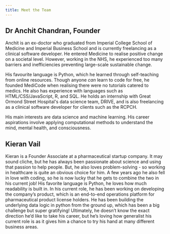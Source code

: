 ```yaml
---
title: Meet the Team
---
```


## Dr Anchit Chandran, Founder

Anchit is an ex-doctor who graduated from Imperial College School of Medicine and Imperial Business School and is currently freelancing as a clinical software developer. He entered  Medicine to realise positive change on a societal level. However, working in the NHS, he experienced too many barriers and inefficiencies preventing large-scale sustainable change.

His favourite language is Python, which he learned through self-teaching from online resources. Though anyone *can* learn to code for free, he founded MediCode when realising there were no tutorials catered to medics. He also has experience with languages such as HTML/CSS/JavaScript, R, and SQL. He holds an internship with Great Ormond Street Hospital's data science team, DRIVE, and is also freelancing as a clinical software developer for clients such as the RCPCH.

His main interests are data science and machine learning. His career aspirations involve applying computational methods to understand the mind, mental health, and consciousness.

## Kieran Vail

Kieran is a Founder Associate at a pharmaceutical startup company. It may sound cliche, but he has always been passionate about science and using that passion to help people. But, he also loves problem-solving - so working in healthcare is quite an obvious choice for him. A few years ago he also fell in love with coding, so he is now lucky that he gets to combine the two in his current job! His favorite language is Python, he loves how much readability is built in. In his current role, he has been working on developing the company’s product, which is an end-to-end operations platform for pharmaceutical product license holders. He has been building the underlying data logic in python from the ground up, which has been a big challenge but super gratifying! Ultimately, he doesn’t know the exact direction he’d like to take his career, but he’s loving how generalist his current role is as it gives him a chance to try his hand at many different business areas.
